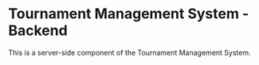 # Tournament Management System - Backend

This is a server-side component of the Tournament Management System.
